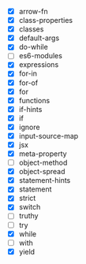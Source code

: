 - [x] arrow-fn
- [x] class-properties
- [x] classes
- [x] default-args
- [x] do-while
- [ ] es6-modules
- [x] expressions
- [x] for-in
- [x] for-of
- [x] for
- [x] functions
- [x] if-hints
- [x] if
- [x] ignore
- [x] input-source-map
- [x] jsx
- [x] meta-property
- [ ] object-method
- [x] object-spread
- [x] statement-hints
- [x] statement
- [x] strict
- [x] switch
- [ ] truthy
- [ ] try
- [x] while
- [ ] with
- [x] yield
